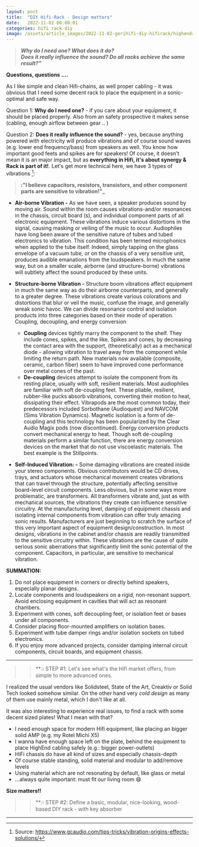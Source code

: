 ```yaml
---
layout: post
title:  "DIY Hifi-Rack - Design matters"
date:   2022-11-02 06:00:01
categories: hifi rack diy
image: /assets/article_images/2022-11-02-gerihifi-diy-hifirack/highendrack.jpg
---
```


>**_Why do I need one? What does it do?_** \
>**_Does it really influence the sound? Do all racks achieve the same result?"_**

**Questions, questions ....**

As I like simple and clean Hifi-chains, as well proper cabling - it was obvious that I need some decent rack to place the equipment in a sonic-optimal and safe way.

Question 1: **Why do I need one?** - if you care about your equipment, it should be placed properly. Also from an safety prospective it makes sense (cabling, enough airflow between gear .. )

Question 2: **Does it really influence the sound?** - yes, because anything powered with electricity will produce vibrations and of course sound waves (e.g. lower end frequency/bass) from speakers as well. You know how important good feets and spikes are for speakers! Of course, it doesn't mean it is an major impact, but as **everything in Hifi, it's about synergy & Rack is part of it!**. Let's get more technical here, we have 3 types of vibrations [^1]:

>**:"I believe capacitors, resistors, transistors, and other component parts are sensitive to vibration!"_**

- **Air-borne Vibration -** As we have seen, a speaker produces sound by moving air. Sound within the room causes vibrations-and/or resonances in the chassis, circuit board (s), and individual component parts of all electronic equipment. These vibrations induce various distortions in the signal, causing masking or veiling of the music to occur. Audiophiles have long been aware of the sensitive nature of tubes and tubed electronics to vibration. This condition has been termed microphonics when applied to the tube itself. Indeed, simply tapping on the glass envelope of a vacuum tube, or on the chassis of a very sensitive unit, produces audible emanations from the loudspeakers. In much the same way, but on a smaller scale, airborne (and structure-borne) vibrations will subtlety affect the sound produced by these units.

- **Structure-borne Vibration -** Structure boom vibrations affect equipment in much the same way as do their airborne counterparts, and generally to a greater degree. These vibrations create various colorations and distortions that blur or veil the music, confuse the image, and generally wreak sonic havoc. We can divide resonance control and isolation products into three categories based on their mode of operation. Coupling, decoupling, and energy conversion
  - **Coupling** devices tightly marry the component to the shelf. They include cones, spikes, and the like.  Spikes and cones, by decreasing the contact area with the support, (theoretically) act as a mechanical diode - allowing vibration to travel away from the component while limiting the return path. New materials now available (composite, ceramic, carbon fiber) seem to have improved cone performance over metal cones of the past.
  - **De-coupling** devices attempt to isolate the component from its resting place, usually with soft, resilient materials. Most audiophiles are familiar with soft de-coupling feet. These pliable, resilient, rubber-like pucks absorb vibrations, converting their motion to heat, dissipating their effect. Vibrapods are the most common today, their predecessors included Sorbothane (Audioquest) and NAVCOM (Sims Vibration Dynamics). Magnetic isolation is a form of de-coupling and this technology has been popularized by the Clear Audio Magix pods (now discontinued). Energy conversion products convert mechanical energy to heat. Though soft de-coupling materials perform a similar function, there are energy conversion devices on the market that do not use viscoelastic materials. The best example is the Stillpoints.

- **Self-Induced Vibration: -** Some damaging vibrations are created inside your stereo components. Obvious contributors would be CD drives, trays, and actuators whose mechanical movement creates vibrations that can travel through the structure, potentially affecting sensitive board-level circuit components. Less obvious, but in some ways more problematic, are transformers. All transformers vibrate and, just as with mechanical sources, the vibrations they create can influence sensitive circuitry. At the manufacturing level, damping of equipment chassis and isolating internal components from vibration can offer truly amazing sonic results. Manufacturers are just beginning to scratch the surface of this very important aspect of equipment design/construction. In most designs, vibrations in the cabinet and/or chassis are readily transmitted to the sensitive circuitry within. These vibrations are the cause of quite serious sonic aberrations that significantly limit the sonic potential of the component. Capacitors, in particular, are sensitive to mechanical vibration.

**SUMMATION:**

1. Do not place equipment in corners or directly behind speakers, especially planar designs.
2. Locate components and loudspeakers on a rigid, non-resonant support. Avoid enclosing equipment in cavities that will act as resonant chambers.
3. Experiment with cones, soft decoupling feet, or isolation feet or bases under all components.
4. Consider placing floor-mounted amplifiers on isolation bases.
5. Experiment with tube damper rings and/or isolation sockets on tubed electronics.
6. If you enjoy more advanced projects, consider damping internal circuit components, circuit boards, and equipment chassis.


---

>>**:notes: STEP #1: Let's see what's the Hifi market offers, from simple to more advanced ones.

I realized the usual vendors like Solidsteel, State of the Art, Creaktiv or Solid Tech looked somehow similar. On the other hand very _cold design_ as many of them use mainly metal, which I don't like at all.

It was also interesting to experience real issues, to find a rack with some decent sized plates! What I mean with that?

- I need enough space for modern Hifi equipment, like placing an bigger solid AMP (e.g. my Rotel Michi X5)
- I wanna have enough space left on the plate, behind the equipment to place HighEnd cabling safely (e.g.: bigger power-outlets)
- HiFi chassis do have all kind of sizes and especially chassis-depth
- Of course stable standing, solid material and modular to add/remove levels
- Using material which are not resonating by default, like glass or metal
- ...always quite important: must fit our living room :smile:

**Size matters!!**

>>**:notes: STEP #2: Define a basic, modular, nice-looking, wood-based DIY rack - with key absorber

---

[^1]: Source: https://www.gcaudio.com/tips-tricks/vibration-origins-effects-solutions/